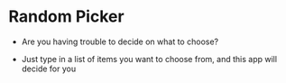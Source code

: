 # Random Picker

- Are you having trouble to decide on what to choose?

- Just type in a list of items you want to choose from, and this app will decide for you
